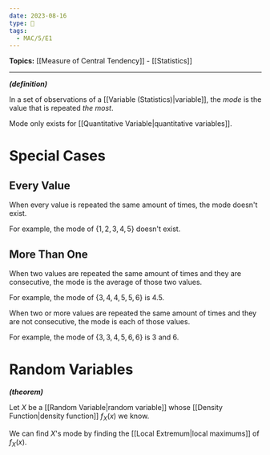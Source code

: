 ```yaml
---
date: 2023-08-16
type: 🧠
tags:
  - MAC/5/E1
---
```


**Topics:** [[Measure of Central Tendency]] - [[Statistics]]

---

_**(definition)**_

In a set of observations of a [[Variable (Statistics)|variable]], the _mode_ is the value that is repeated _the most_.

Mode only exists for [[Quantitative Variable|quantitative variables]].

# Special Cases

## Every Value

When every value is repeated the same amount of times, the mode doesn't exist.

For example, the mode of $\left\{  1, 2, 3, 4, 5 \right\}$ doesn't exist.

## More Than One

When two values are repeated the same amount of times and they are consecutive, the mode is the average of those two values.

For example, the mode of $\left\{ 3, 4, 4, 5, 5, 6 \right\}$ is $4.5$.

When two or more values are repeated the same amount of times and they are not consecutive, the mode is each of those values.

For example, the mode of $\left\{ 3, 3, 4, 5, 6, 6 \right\}$ is $3$ and $6$.

# Random Variables

_**(theorem)**_

Let $X$ be a [[Random Variable|random variable]] whose [[Density Function|density function]] $f_{X}(x)$ we know.

We can find $X$'s mode by finding the [[Local Extremum|local maximums]] of $f_{X}(x)$.
